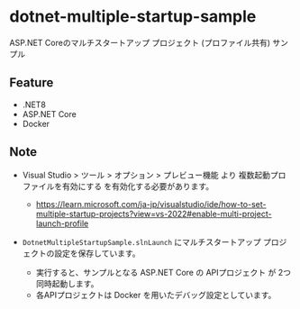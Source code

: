 # dotnet-multiple-startup-sample
ASP.NET Coreのマルチスタートアップ プロジェクト (プロファイル共有) サンプル

## Feature
- .NET8
- ASP.NET Core
- Docker

## Note
- Visual Studio > ツール > オプション > プレビュー機能 より 複数起動プロファイルを有効にする を有効化する必要があります。
  - https://learn.microsoft.com/ja-jp/visualstudio/ide/how-to-set-multiple-startup-projects?view=vs-2022#enable-multi-project-launch-profile

- `DotnetMultipleStartupSample.slnLaunch` にマルチスタートアップ プロジェクトの設定を保存しています。
  - 実行すると、サンプルとなる ASP.NET Core の APIプロジェクト が 2つ同時起動します。
  - 各APIプロジェクトは Docker を用いたデバッグ設定としています。
